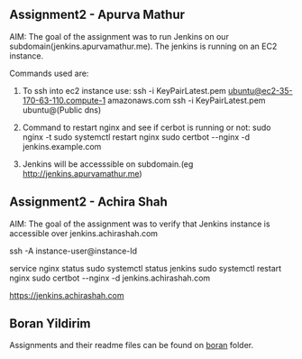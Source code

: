 ## Assignment2 - Apurva Mathur
AIM: The goal of the assignment was to run Jenkins on our subdomain(jenkins.apurvamathur.me). The jenkins is running on an EC2 instance.

Commands used are:
1. To ssh into ec2 instance use:
ssh -i KeyPairLatest.pem ubuntu@ec2-35-170-63-110.compute-1 amazonaws.com
ssh -i KeyPairLatest.pem ubuntu@(Public dns)

2. Command to restart nginx and see if cerbot is running or not:
sudo nginx -t
sudo systemctl restart nginx
sudo certbot --nginx -d jenkins.example.com

3. Jenkins will be accesssible on subdomain.(eg http://jenkins.apurvamathur.me)


## Assignment2 - Achira Shah
AIM: The goal of the assignment was to verify that Jenkins instance is accessible over jenkins.achirashah.com

ssh -A instance-user@instance-Id

service nginx status
sudo systemctl status jenkins
sudo systemctl restart nginx
sudo certbot --nginx -d jenkins.achirashah.com

https://jenkins.achirashah.com


## Boran Yildirim
Assignments and their readme files can be found on [boran](boran/) folder.